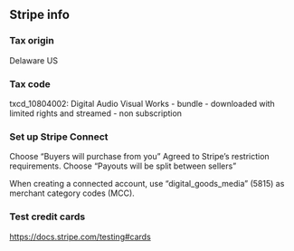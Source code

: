 ## Stripe info

### Tax origin

Delaware US

### Tax code

txcd_10804002: Digital Audio Visual Works - bundle - downloaded with limited rights and streamed - non subscription

### Set up Stripe Connect

Choose “Buyers will purchase from you”
Agreed to Stripe’s restriction requirements.
Choose “Payouts will be split between sellers”

When creating a connected account, use  “digital_goods_media” (5815) as merchant category codes (MCC).

### Test credit cards

https://docs.stripe.com/testing#cards
